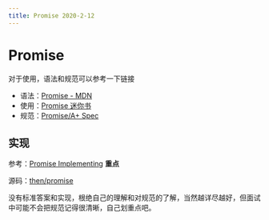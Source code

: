 ```yaml
---
title: Promise 2020-2-12
---
```


# Promise

对于使用，语法和规范可以参考一下链接

- 语法：[Promise - MDN](https://developer.mozilla.org/zh-CN/docs/Web/JavaScript/Reference/Global_Objects/Promise)
- 使用：[Promise 迷你书](http://liubin.org/promises-book/#introduction)
- 规范：[Promise/A+ Spec](https://promisesaplus.com/)

## 实现

参考：[Promise Implementing](https://www.promisejs.org/implementing/) **重点**

源码：[then/promise](https://github.com/then/promise/blob/master/src/core.js)

没有标准答案和实现，根绝自己的理解和对规范的了解，当然越详尽越好，但面试中可能不会把规范记得很清晰，自己划重点吧。
